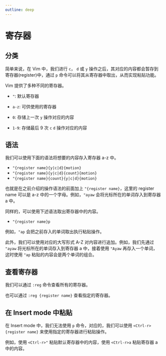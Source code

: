 ```yaml
---
outline: deep
---
```


# 寄存器

## 分类

简单来说，在 Vim 中，我们进行 `c`， `d` 或 `y` 操作之后，其对应的内容都会暂存到寄存器(register)中，通过 `p` 命令可以将其从寄存器中取出，从而实现粘贴功能。

Vim 提供了多种不同的寄存器。

- `"`: 默认寄存器

- `a-z`: 可供使用的寄存器

- `0`: 存储上一次 `y` 操作对应的内容

- `1-9`: 存储最后 9 次 `c` `d` 操作对应的内容

## 语法

我们可以使用下面的语法将想要的内容存入寄存器 a-z 中。

- `"{register name}{y|c|d}{motion}`
- `"{register name}{y|c|d}{count}{motion}`
- `"{register name}{count}{y|c|d}{motion}`

也就是在之前介绍的操作语法的前面加上 `"{register name}`，这里的 register name 可以是 a-z 中的一个字母。例如，`"ayaw` 会将光标所在的单词存入到寄存器 a 中。

同样的，可以使用下述语法取出寄存器中的内容。

- `"{register name}p`

例如，`"ap` 会把之前存入的单词取出执行粘贴操作。

此外，我们可以使用对应的大写形式 A-Z 对内容进行追加。例如，我们先通过 `"ayaw` 将光标所在的单词存入到寄存器 a 中，接着使用 `"Ayaw` 再存入一个单词，这时使用 `"ap` 粘贴的内容会是两个单词的组合。

## 查看寄存器

我们可以通过 `:reg` 命令查看所有的寄存器。

也可以通过 `:reg {register name}` 查看指定的寄存器。

## 在 Insert mode 中粘贴

在 Insert mode 中，我们无法使用 `p` 命令，对应的，我们可以使用 `<Ctrl-r> {register name}` 来使用指定的寄存器进行粘贴操作。

例如，使用 `<Ctrl-r>"` 粘贴默认寄存器中的内容，使用 `<Ctrl-r>a` 粘贴寄存器 a 中的内容。
